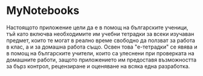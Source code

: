 # MyNotebooks
Настоящото приложение цели да е в помощ на българските ученици, тъй като включва необходимите им учебни тетрадки за всеки изучаван предмет, които те могат в реално време свободно да ползват за работа в клас, а и за домашна работа също.
Освен това "е-тетрадки" се явява и в помощ на българските учители, които са улеснени при проверката на домашните работи, защото приложението им предоставя възможността за бърз контрол, рецензиране и оценяване на всяка една разработка.
